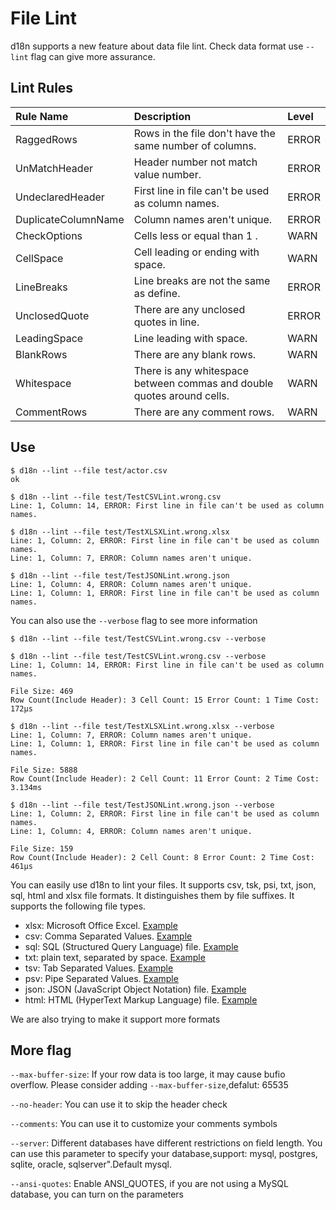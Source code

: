 # File Lint

d18n supports a new feature about data file lint. Check data format use `--lint` flag can give more assurance.

## Lint Rules

| Rule Name           | Description                                                            | Level |
| :------------------ | :--------------------------------------------------------------------- | :---- |
| RaggedRows          | Rows in the file don't have the same number of columns.              | ERROR |
| UnMatchHeader       | Header number not match value number.                                  | ERROR |
| UndeclaredHeader    | First line in file can't be used as column names.                      | ERROR |
| DuplicateColumnName | Column names aren't unique.                                            | ERROR |
| CheckOptions        | Cells less or equal than 1 .                                           | WARN  |
| CellSpace           | Cell leading or ending with space.                                     | WARN  |
| LineBreaks          | Line breaks are not the same as define.                                | ERROR |
| UnclosedQuote       | There are any unclosed quotes in line.                                 | ERROR |
| LeadingSpace        | Line leading with space.                                               | WARN  |
| BlankRows           | There are any blank rows.                                              | WARN  |
| Whitespace          | There is any whitespace between commas and double quotes around cells. | WARN  |
| CommentRows         | There are any comment rows.                                            | WARN  |

## Use

```shell
$ d18n --lint --file test/actor.csv
ok

$ d18n --lint --file test/TestCSVLint.wrong.csv
Line: 1, Column: 14, ERROR: First line in file can't be used as column names.

$ d18n --lint --file test/TestXLSXLint.wrong.xlsx
Line: 1, Column: 2, ERROR: First line in file can't be used as column names.
Line: 1, Column: 7, ERROR: Column names aren't unique.

$ d18n --lint --file test/TestJSONLint.wrong.json
Line: 1, Column: 4, ERROR: Column names aren't unique.
Line: 1, Column: 1, ERROR: First line in file can't be used as column names.

```

You can also use the `--verbose` flag to see more information

```shell
$ d18n --lint --file test/TestCSVLint.wrong.csv --verbose

$ d18n --lint --file test/TestCSVLint.wrong.csv --verbose
Line: 1, Column: 14, ERROR: First line in file can't be used as column names.

File Size: 469
Row Count(Include Header): 3 Cell Count: 15 Error Count: 1 Time Cost: 172µs

$ d18n --lint --file test/TestXLSXLint.wrong.xlsx --verbose
Line: 1, Column: 7, ERROR: Column names aren't unique.
Line: 1, Column: 1, ERROR: First line in file can't be used as column names.

File Size: 5888
Row Count(Include Header): 2 Cell Count: 11 Error Count: 2 Time Cost: 3.134ms

$ d18n --lint --file test/TestJSONLint.wrong.json --verbose
Line: 1, Column: 2, ERROR: First line in file can't be used as column names.
Line: 1, Column: 4, ERROR: Column names aren't unique.

File Size: 159
Row Count(Include Header): 2 Cell Count: 8 Error Count: 2 Time Cost: 461µs

```

You can easily use d18n to lint your files. It supports csv, tsk, psi, txt, json, sql, html and xlsx file formats. It distinguishes them by file suffixes. It supports the following file types.

* xlsx: Microsoft Office Excel. [Example](../test/actor.xlsx)
* csv: Comma Separated Values. [Example](../test/actor.csv)
* sql: SQL (Structured Query Language) file. [Example](../test/actor.sql)
* txt: plain text, separated by space. [Example](../test/actor.txt)
* tsv: Tab Separated Values. [Example](../test/actor.tsv)
* psv: Pipe Separated Values. [Example](../test/actor.psv)
* json: JSON (JavaScript Object Notation) file. [Example](../test/actor.json)
* html: HTML (HyperText Markup Language) file. [Example](../test/actor.html)

We are also trying to make it support more formats

## More flag

`--max-buffer-size`: If your row data is too large, it may cause bufio overflow. Please consider adding `--max-buffer-size`,defalut: 65535

`--no-header`: You can use it to skip the header check

`--comments`: You can use it to customize your comments symbols

`--server`: Different databases have different restrictions on field length. You can use this parameter to specify your database,support: mysql, postgres, sqlite, oracle, sqlserver".Default mysql.

`--ansi-quotes`: Enable ANSI_QUOTES, if you are not using a MySQL database, you can turn on the parameters
